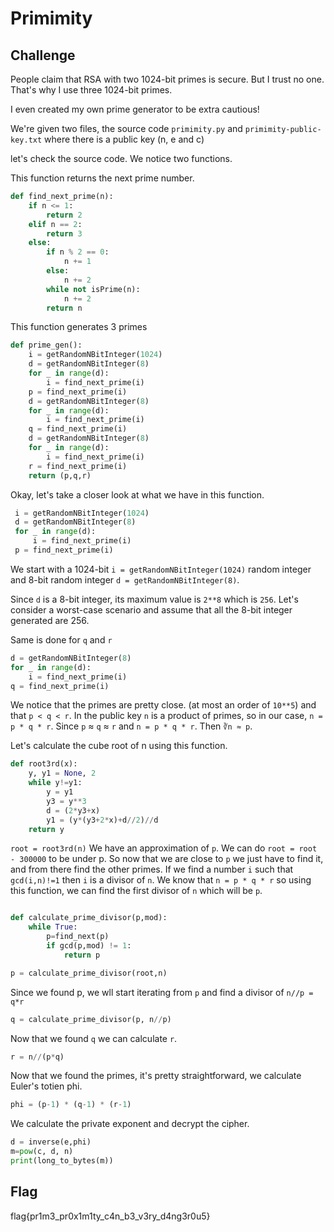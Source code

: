 # Primimity

## Challenge

People claim that RSA with two 1024-bit primes is secure. But I trust no one. That's why I use three 1024-bit primes.

I even created my own prime generator to be extra cautious!

We're given two files, the source code `primimity.py` and `primimity-public-key.txt` where there is a public key (n, e and c)

let's check the source code. We notice two functions.

This function returns the next prime number.

```Python
def find_next_prime(n):
    if n <= 1:
        return 2
    elif n == 2:
        return 3
    else:
        if n % 2 == 0:
            n += 1
        else:
            n += 2
        while not isPrime(n):
            n += 2
        return n
```
This function generates 3 primes

```Python
def prime_gen():
    i = getRandomNBitInteger(1024)
    d = getRandomNBitInteger(8)
    for _ in range(d):
        i = find_next_prime(i)
    p = find_next_prime(i)
    d = getRandomNBitInteger(8)
    for _ in range(d):
        i = find_next_prime(i)
    q = find_next_prime(i)
    d = getRandomNBitInteger(8)
    for _ in range(d):
        i = find_next_prime(i)
    r = find_next_prime(i)
    return (p,q,r)
```

Okay, let's take a closer look at what we have in this function.
```Python
 i = getRandomNBitInteger(1024)
 d = getRandomNBitInteger(8)
 for _ in range(d):
     i = find_next_prime(i)
 p = find_next_prime(i)
```
We start with a 1024-bit `i = getRandomNBitInteger(1024)` random integer and 8-bit random integer `d = getRandomNBitInteger(8)`.

Since `d` is a 8-bit integer, its maximum value is `2**8` which is `256`. Let's consider a worst-case scenario and assume that all the 8-bit integer generated are 256.

Same is done for `q` and `r`
```Python
d = getRandomNBitInteger(8)
for _ in range(d):
    i = find_next_prime(i)
q = find_next_prime(i)
```
We notice that the primes are pretty close. (at most an order of `10**5`) and that `p < q < r`. In the public key `n` is a product of primes, so in our case, `n = p * q * r`.
Since `p` ≈ `q` ≈ `r` and `n = p * q * r`. Then `∛n ≈ p`.

Let's calculate the cube root of n using this function.
```Python
def root3rd(x):
    y, y1 = None, 2
    while y!=y1:
        y = y1
        y3 = y**3
        d = (2*y3+x)
        y1 = (y*(y3+2*x)+d//2)//d
    return y
```
`root = root3rd(n)` We have an approximation of `p`. We can do `root = root - 300000` to be under p. So now that we are close to `p` we just have to find it, and from there find the other primes.
If we find a number `i` such that `gcd(i,n)!=1` then `i` is a divisor of `n`. We know that `n = p * q * r` so using this function, we can find the first divisor of `n` which will be `p`.

```Python

def calculate_prime_divisor(p,mod):
    while True:
        p=find_next(p)
        if gcd(p,mod) != 1:
            return p
```

```Python
p = calculate_prime_divisor(root,n)
```
Since we found p, we wll start iterating from `p` and find a divisor of `n//p = q*r`

```Python
q = calculate_prime_divisor(p, n//p)
```

Now that we found `q` we can calculate `r`.
```Python
r = n//(p*q)
```

Now that we found the primes, it's pretty straightforward, we calculate Euler's totien phi.
```Python
phi = (p-1) * (q-1) * (r-1)
```
We calculate the private exponent and decrypt the cipher.
```Python
d = inverse(e,phi)
m=pow(c, d, n)
print(long_to_bytes(m))
```
## Flag
flag{pr1m3_pr0x1m1ty_c4n_b3_v3ry_d4ng3r0u5}

